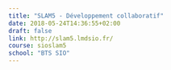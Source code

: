 ```yaml
---
title: "SLAM5 - Développement collaboratif"
date: 2018-05-24T14:36:55+02:00
draft: false
link: http://slam5.lmdsio.fr/
course: sioslam5
school: "BTS SIO"
---
```

